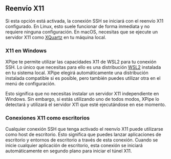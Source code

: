 ## Reenvío X11

Si esta opción está activada, la conexión SSH se iniciará con el reenvío X11 configurado. En Linux, esto suele funcionar de forma inmediata y no requiere ninguna configuración. En macOS, necesitas que se ejecute un servidor X11 como [XQuartz](https://www.xquartz.org/) en tu máquina local.

### X11 en Windows

XPipe te permite utilizar las capacidades X11 de WSL2 para tu conexión SSH. Lo único que necesitas para ello es una distribución [WSL2](https://learn.microsoft.com/en-us/windows/wsl/install) instalada en tu sistema local. XPipe elegirá automáticamente una distribución instalada compatible si es posible, pero también puedes utilizar otra en el menú de configuración.

Esto significa que no necesitas instalar un servidor X11 independiente en Windows. Sin embargo, si estás utilizando uno de todos modos, XPipe lo detectará y utilizará el servidor X11 que esté ejecutándose en ese momento.

### Conexiones X11 como escritorios

Cualquier conexión SSH que tenga activado el reenvío X11 puede utilizarse como host de escritorio. Esto significa que puedes lanzar aplicaciones de escritorio y entornos de escritorio a través de esta conexión. Cuando se inicie cualquier aplicación de escritorio, esta conexión se iniciará automáticamente en segundo plano para iniciar el túnel X11.
